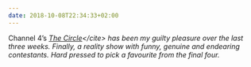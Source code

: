 ```yaml
---
date: 2018-10-08T22:34:33+02:00
---
```

Channel 4’s <cite>[The Circle](https://en.wikipedia.org/wiki/The_Circle_(TV_series))</cite> has been my guilty pleasure over the last three weeks. Finally, a reality show with funny, genuine and endearing contestants. Hard pressed to pick a favourite from the final four.
